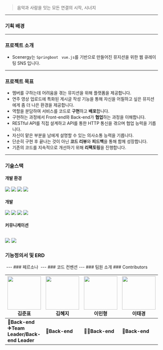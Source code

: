 
> 음악과 사람을 잇는 모든 연결의 시작, 시너지 
 --- 
### 기획 배경 

___
 ### 프로젝트 소개 
 + Scenergy는 `Springboot` ` vue.js`를 기반으로 만들어진 뮤지션을 위한 웹 큐레이팅 SNS 입니다. 
 --- 
 ### 프로젝트 목표 
 + 멤버를 구하는데 어려움을 겪는 뮤지션을 위해 플랫폼을 제공합니다.
 +  연주 영상 업로드에 특화된 게시글 작성 기능을 통해 자신을 어필하고 싶은 뮤지션에게 좀 더 나은 환경을 제공합니다. 
 + 역할을 분담하여 서비스를 코드로 **구현**하고 **배포**합니다. 
 + 구현하는 과정에서 Front-end와 Back-end가 **협업**하는 과정을 이해합니다. 
 +  RESTful API를 직접 설계하고 API를 통한 HTTP 통신을 겪으며 협업 능력을 기릅니다. 
 +  자신이 맡은 부분을 남에게 설명할 수 있는 의사소통 능력을 기릅니다. 
 +  단순히 구현 후 끝나는 것이 아닌 **코드 리뷰**와 **피드백**을 통해 함께 성장합니다. 
 + 기존의 코드를 지속적으로 개선하기 위해 **리팩토링**을 진행합니다. 
 --- 
 ### 기술스택 
 #### 개발 환경 
 
 <img src="https://img.shields.io/badge/Visual%20Studio%20Code-007ACC.svg?&style=for-the-badge&logo=Visual%20Studio%20Code&logoColor=white"> <img src="https://img.shields.io/badge/spring-6DB33F?style=for-the-badge&logo=spring&logoColor=white"> <img src="https://img.shields.io/badge/github-181717?style=for-the-badge&logo=github&logoColor=white"> <img src="https://img.shields.io/badge/git-F05032?style=for-the-badge&logo=git&logoColor=white"> 
 
 #### 개발 
 <img src="https://img.shields.io/badge/html5-E34F26?style=for-the-badge&logo=html5&logoColor=white"> <img src="https://img.shields.io/badge/css-1572B6?style=for-the-badge&logo=css3&logoColor=white"> <img src="https://img.shields.io/badge/javascript-F7DF1E?style=for-the-badge&logo=javascript&logoColor=black"> <img src="https://img.shields.io/badge/mysql-4479A1?style=for-the-badge&logo=mysql&logoColor=white"> 
 
 #### 커뮤니케이션 
 <img src="https://img.shields.io/badge/Mattermost-0058CC?style=for-the-badge&logo=Mattermost&logoColor=white"> <img src="https://img.shields.io/badge/Figma-F24E1E?style=for-the-badge&logo=Figma&logoColor=white"> 
 --- 
 ### 기능정의서 및 ERD
  <img> 
  --- 
  ### 페르소나
   <img> 
   --- 
   ### 코드 컨벤션 
   --- 
   ### 팀원 소개 
   ### Contributors


|<img src="/uploads/8c282182d74295e5f9974e98d513db55/김준표.jpg" width="110"><br>**김준표**|<img src="/uploads/4f94ffce787f8c59b26d0bdb40aafd1a/김혜지.jpg" width="110"><br>**김혜지**|<img src="/uploads/fc76178fc2ab76750f3ef76435a9fdc6/이민형.jpg" width="110"><br>**이민형**|<img src="/uploads/5547ddc370012032652eba43b8ccf115/이태경.jpg" width="110"><br>**이태경**|<img src="/uploads/51330ab2900e11d5a46f07d1e163fe42/김은지.jpg" width="110"><br>**김은지**|<img src="/uploads/277b2260b05e29e580d0d1af4dda106f/강대은.jpg" width="110"><br>**강대은**|
|--|--|--|--|--|--|
|**🍪Back-end**<br>**✈Team Leader/Back-end Leader**|**💟Back-end**|**🧗‍♀️Back-end**|**🍖Back-end**|**🌹Front-end Leader**|**🍞Front-end**|
